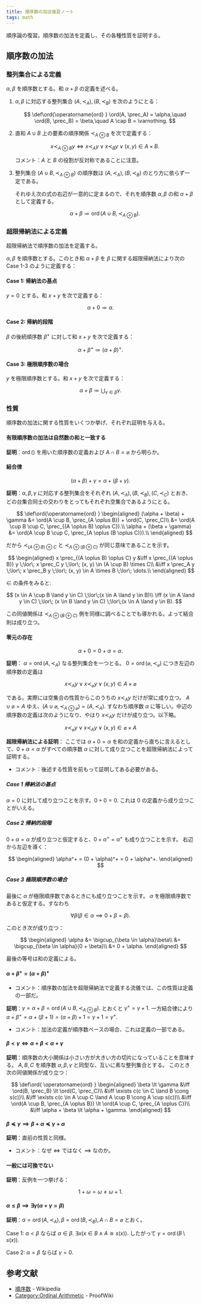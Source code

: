 ```yaml
---
title: 順序数の加法復習ノート
tags: math
---
```


順序論の復習。順序数の加法を定義し、その各種性質を証明する。

## 順序数の加法

### 整列集合による定義

$\alpha, \beta$ を順序数とする。和 $\alpha + \beta$ の定義を述べる。

1. $\alpha, \beta$ に対応する整列集合 $(A, \prec_A), (B, \prec_B)$ を次のようにとる：

   $$
   \def\ord{\operatorname{ord} }
   \ord(A, \prec_A) = \alpha,\quad
   \ord(B, \prec_B) = \beta,\quad
   A \cap B = \varnothing.
   $$

2. 直和 $A \cup B$ 上の要素の順序関係 $\prec_{A \oplus B}$ を次で定義する：

   $$
   x \prec_{A \oplus B} y \iff
   x \prec_A y \;\lor\; x \prec_B y \;\lor\; (x, y) \in A \times B.
   $$

   コメント：$A$ と $B$ の役割が反対称であることに注意。

3. 整列集合 $(A \cup B, \prec_{A \oplus B})$ の順序数は
   $(A, \prec_A), (B, \prec_B)$ のとり方に依らず一定である。

   それゆえ次の式の右辺が一意的に定まるので、それを順序数 $\alpha, \beta$ の和
   $\alpha + \beta$ として定義する。

   $$
   \alpha + \beta \coloneqq \operatorname{ord}(A \cup B, \prec_{A \oplus B}).
   $$

### 超限帰納法による定義

超限帰納法で順序数の加法を定義する。

$\alpha, \beta$ を順序数とする。このとき和 $\alpha + \beta$ を
$\beta$ に関する超限帰納法により次の Case 1-3 のように定義する：

#### Case 1: 帰納法の基点

$y = 0$ とする。和 $x + y$ を次で定義する：

$$
\alpha + 0 \coloneqq \alpha.
$$

#### Case 2: 帰納的段階

$\beta$ の後続順序数 $\beta^+$ に対して和 $x + y$ を次で定義する：

$$
\alpha + \beta^+ \coloneqq (\alpha + \beta)^+.
$$

#### Case 3: 極限順序数の場合

$y$ を極限順序数とする。和 $x + y$ を次で定義する：

$$
\alpha + \beta \coloneqq \bigcup_{\gamma \in \beta} \gamma.
$$

### 性質

順序数の加法に関する性質をいくつか挙げ、それぞれ証明を与える。

#### 有限順序数の加法は自然数の和と一致する

**証明**：$\operatorname{ord}()$ を用いた順序数の定義および $A \cap B = \varnothing$ から明らか。

#### 結合律

$$
(\alpha + \beta) + \gamma = \alpha + (\beta + \gamma).
$$

**証明**：$\alpha, \beta, \gamma$ に対応する整列集合をそれぞれ
$(A, \prec_A), (B, \prec_B), (C, \prec_C)$ とおき、
どの台集合同士の交わりをとってもそれぞれ空集合であるようにとる。

$$
\def\ord{\operatorname{ord} }
\begin{aligned}
(\alpha + \beta) + \gamma
&= \ord(A \cup B, \prec_{A \oplus B}) + \ord(C, \prec_C)\\
&= \ord(A \cup B \cup C, \prec_{(A \oplus B) \oplus C}).\\
\alpha + (\beta + \gamma)
&= \ord(A \cup B \cup C, \prec_{A \oplus (B \oplus C)}).\\
\end{aligned}
$$

だから $\prec_{(A \oplus B) \oplus C}$ と $\prec_{A \oplus (B \oplus C)}$ が同じ意味であることを示す。

$$
\begin{aligned}
x \prec_{(A \oplus B) \oplus C} y
&\iff x \prec_{(A \oplus B)} y \;\lor\; x \prec_C y \;\lor\; (x, y) \in (A \cup B) \times C\\
&\iff x \prec_A y \;\lor\; x \prec_B y \;\lor\; (x, y) \in A \times B \;\lor\; \dots.\\
\end{aligned}
$$

$\in$ の条件をみると:

$$
(x \in A \cup B \land y \in C) \;\lor\;(x \in A \land y \in B)\\
\iff (x \in A \land y \in C) \;\lor\; (x \in B \land y \in C) \;\lor\;(x \in A \land y \in B).
$$

この同値関係は $\prec_{A \oplus (B \oplus C)}$ 側を同様に調べることでも導かれる。よって結合則は成り立つ。

#### 零元の存在

$$
\alpha + 0 = 0 + \alpha = \alpha.
$$

**証明**： $\alpha = \operatorname{ord}(A, \prec_A)$ なる整列集合を一つとる。
$0 = \operatorname{ord}(\varnothing, \prec_\varnothing)$ につき左辺の順序数の定義は

$$
x \prec_A y \lor x \prec_\varnothing y \lor (x, y) \in A \times \varnothing
$$

である。実際には空集合の性質からこのうちの $x \prec_A y$ だけが常に成り立つ。
$A \cup \varnothing = A$ ゆえ、$(A \cup \varnothing, \prec_{A \oplus \varnothing}) = (A, \prec_A).$
すなわち順序数 $\alpha$ に等しい。中辺の順序数の定義は次のようになり、やはり
$x \prec_A y$ だけが成り立つ。以下略。

$$
x \prec_\varnothing y \lor x \prec_A y \lor (x, y) \in \varnothing \times A
$$

**超限帰納法による証明**：
ここでは $\alpha + 0 = \alpha$ を和の定義から直ちに言えるとして、$0 + \alpha = \alpha$
がすべての順序数 $\alpha$ に対して成り立つことを超限帰納法によって証明する。

* コメント：後述する性質を前もって証明してある必要がある。

##### Case 1 帰納法の基点

$\alpha = 0$ に対して成り立つことを示す。$0 + 0 = 0.$ これは $0$ の定義から成り立つことがいえる。

##### Case 2 帰納的段階

$0 + \alpha = \alpha$ が成り立つと仮定すると、$0 + \alpha^+ = \alpha^+$ も成り立つことを示す。
右辺から左辺を導く：

$$
\begin{aligned}
\alpha^+ = (0 + \alpha)^+ = 0 + \alpha^+.
\end{aligned}
$$

##### Case 3 極限順序数の場合

最後に $\alpha$ が極限順序数であるときにも成り立つことを示す。
$\alpha$ を極限順序数であると仮定する。すなわち

$$
\forall \beta(\beta \in \alpha \implies 0 + \beta = \beta).
$$

このとき次が成り立つ：

$$
\begin{aligned}
\alpha &= \bigcup_{\beta \in \alpha}\beta\\
&= \bigcup_{\beta \in \alpha}(0 + \beta)\\
&= 0 + \alpha.
\end{aligned}
$$

最後の等号は和の定義による。

#### $\alpha + \beta^+ = (\alpha + \beta)^+$

* コメント：順序数の加法を超限帰納法で定義する流儀では、この性質は定義の一部だ。

**証明**：$\gamma = \alpha + \beta = \operatorname{ord}(A \cup B, \prec_{A \oplus B}).$
とおくと $\gamma^+ = \gamma + 1.$
一方結合律により $\alpha + \beta^+ = \alpha + (\beta + 1) = (\alpha + \beta) + 1 = \gamma + 1 = \gamma^+.$

* コメント：加法の定義が順序数ベースの場合、これは定義の一部である。

#### $\beta \lt \gamma \iff \alpha + \beta \lt \alpha + \gamma$

**証明**：順序数の大小関係は小さい方が大きい方の切片になっていることを意味する。
$A, B, C$ を順序数 $\alpha, \beta, \gamma$ と同型な、互いに素な整列集合とする。
このとき次の同値関係が成り立つ：

$$
\def\ord{ \operatorname{ord} }
\begin{aligned}
    \beta \lt \gamma
    &\iff \ord(B, \prec_B) \lt \ord(C, \prec_C)\\
    &\iff \exists c(c \in C \land B \cong s(c))\\
    &\iff \exists c(c \in A \cup C \land A \cup B \cong A \cup s(c))\\
    &\iff \ord(A \cup B, \prec_{A \oplus B}) \lt \ord(A \cup C, \prec_{A \oplus C})\\
    &\iff \alpha + \beta \lt \alpha + \gamma.
\end{aligned}
$$

#### $\beta \preceq \gamma \implies \beta + \alpha \preceq \gamma + \alpha$

**証明**：直前の性質と同様。

* コメント：なぜ $\iff$ ではなく $\implies$ なのか。

#### 一般には可換でない

**証明**：反例を一つ挙げる：

$$1 + \omega = \omega \ne \omega + 1.$$

#### $\alpha \le \beta \implies \exists \gamma(\alpha + \gamma = \beta)$

**証明**：$\alpha = \operatorname{ord}(A, \prec_A), \beta = \operatorname{ord}(B, \prec_B), A \cap B = \varnothing$ とおく。

Case 1: $\alpha \lt \beta$ ならば $\alpha \in \beta.$
$\exists x(x \in B \land A \cong s(x)).$
したがって $\gamma = \operatorname{ord}(B\setminus s(x)).$

Case 2: $\alpha = \beta$ ならば $\gamma = 0.$

## 参考文献

* [順序数](https://ja.wikipedia.org/wiki/%E9%A0%86%E5%BA%8F%E6%95%B0#%E5%AE%9A%E7%BE%A9) - Wikipedia
* [Category:Ordinal Arithmetic](https://proofwiki.org/wiki/Category:Ordinal_Arithmetic) - ProofWiki
